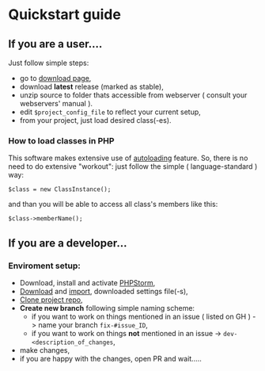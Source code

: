 # Quickstart guide

## If you are a user....
Just follow simple steps:
* go to [download page](https://github.com/awslabspl/diagnostics-php/releases),
* download **latest** release (marked as stable),
* unzip source to folder thats accessible from webserver ( consult your webservers' manual ).
* edit `$project_config_file` to reflect your current setup,
* from your project, just load desired class(-es).

### How to load classes in PHP
This software makes extensive use of [autoloading](https://www.php.net/manual/en/language.oop5.autoload.php) feature.
So, there is no need to do extensive "workout": just follow the simple ( language-standard ) way:

```phpt
$class = new ClassInstance();
```
and than you will be able to access all class's members like this:
```phpt
$class->memberName();
```

## If you are a developer...
### Enviroment setup:
* Download, install and activate [PHPStorm](https://www.jetbrains.com/phpstorm/download/#section=mac),
* [Download](https://github.com/awslabspl/phpstormsettings/archive/1.0.zip) and [import](https://www.jetbrains.com/help/phpstorm/sharing-your-ide-settings.html#import-export-settings-6-procedure), downloaded settings file(-s),
* [Clone project repo](https://www.jetbrains.com/help/webstorm/manage-projects-hosted-on-github.html#clone-from-GitHub),
* **Create new branch** following simple naming scheme:
    * if you want to work on things mentioned in an issue ( listed on GH ) -> name your branch `fix-#issue_ID`,
    * if you want to work on things **not** mentioned in an issue -> `dev-<description_of_changes`,
* make changes,
* if you are happy with the changes, open PR and wait.....